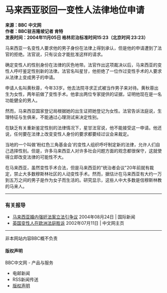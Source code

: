 # 马来西亚驳回一变性人法律地位申请

**来源：BBC 中文网**  
**作者：BBC驻吉隆坡记者 肯特**  
**发表时间：2004年11月05日 格林尼治标准时间15:23（北京时间 23:23）**

马来西亚一名变性人要求他的男子身份在法律上得到承认，但是他的申请遭到了法官的拒绝。法官说，只有议会才能批准这样的请求。

确定变性人的性别身份在法律的灰色地带。法官作出这项裁决以后，马来西亚的变性人呼吁鉴定性别新的法律。法官名叫星甘，他拒绝了一位作过变性手术的人要求从法律上变成男子的申请。

申请人名叫黄秋蓉，今年33岁。他去法院寻求正式被当作男子来对待。黄秋蓉出生为女性，两年前做了变性手术。他拿出两位专家提供的证据，证明他现在是一名功能健全的男人。

然而，马来西亚国家登记局根据她的出生证把她登记为女性。法官告诉法庭说，生理特征与生俱来，不能通过心理测试来决定性别。

在缺乏有关重新鉴定性别的法律情况下，星甘法官说，他不能接受这一申请。他还说，任何要在法律上改变变性人身份的要求都要经过议会来裁定。

当地的一个叫做'粉红色三角基金会'的变性人组织呼吁制定新的法律，允许人们自己选择性别。但是，许多马来西亚人对许多社会问题方面的观念都很保守，这就使得立即改变法律的可能性不大。

在马来西亚，虽然变性手术合法，但是马来西亚的"统治者会议"20年前就有裁定，禁止大多数穆斯林社区的人动变性手术。然而，据估计在马来西亚有大约一万到五万之间的男子是作为女子而生活的。研究显示，这些人中大多数是信穆斯林教的马来人。

---

### 有关报导

- [马来西亚婚内强奸法案立法引争议](http://www.bbc.co.uk/chinese/simp/hi/newsid_3590000/newsid_3593000/3593004.stm)  2004年08月24日  |  国际新闻
- [英国变性人在欧洲法庭胜诉](http://www.bbc.co.uk/chinese/simp/hi/newsid_2120000/newsid_2123400/2123420.stm)  2002年07月11日  |  中文网主页

---

非本网站内容BBC概不负责

#### 版权声明  
BBC中文网 - 产品与服务  
- 电邮新闻  
- RSS新闻传送  
- [版权声明](http://news.bbc.co.uk/chinese/simp/hi/institutional/copyright/default.stm "版权声明")  
<!-- tcd_original_link http://news.bbc.co.uk/chinese/simp/hi/newsid_3980000/newsid_3986200/3986249.stm -->
